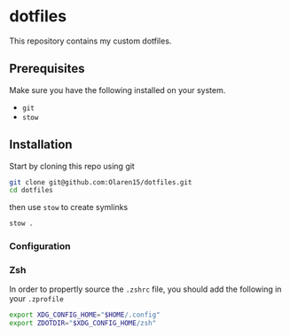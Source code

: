 # dotfiles

This repository contains my custom dotfiles.

## Prerequisites

Make sure you have the following installed on your system.

- `git`
- `stow`

## Installation

Start by cloning this repo using git
```bash
git clone git@github.com:Olaren15/dotfiles.git
cd dotfiles
```
then use `stow` to create symlinks
```bash
stow .
```

### Configuration

### Zsh

In order to propertly source the `.zshrc` file, you should add the following in your `.zprofile`
```sh
export XDG_CONFIG_HOME="$HOME/.config"
export ZDOTDIR="$XDG_CONFIG_HOME/zsh"
```
